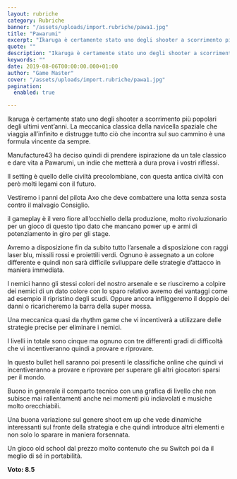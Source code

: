 ```yaml
---
layout: rubriche
category: Rubriche
banner: "/assets/uploads/import.rubriche/pawa1.jpg"
title: "Pawarumi"
excerpt: "Ikaruga è certamente stato uno degli shooter a scorrimento più popolari degli ultimi vent’anni. La meccanica classica della navicella spaziale che viaggia all’infinito e distrugge tutto ciò che incontra sul suo cammino è una formula vincente da sempre. Manufacture43 ha deciso quindi di prendere ispirazione da un tale classico e dare vita a Pawarumi, un [&hellip"
quote: ""
description: "Ikaruga è certamente stato uno degli shooter a scorrimento più popolari degli ultimi vent’anni. La meccanica classica della navicella spaziale che viaggia all’infinito e distrugge tutto ciò che incontra sul suo cammino è una formula vincente da sempre. Manufacture43 ha deciso quindi di prendere ispirazione da un tale classico e dare vita a Pawarumi, un [&hellip"
keywords: ""
date: 2019-08-06T00:00:00.000+01:00
author: "Game Master"
cover: "/assets/uploads/import.rubriche/pawa1.jpg"
pagination:
  enabled: true

---
```


Ikaruga è certamente stato uno degli shooter a scorrimento più popolari degli ultimi vent’anni. La meccanica classica della navicella spaziale che viaggia all’infinito e distrugge tutto ciò che incontra sul suo cammino è una formula vincente da sempre.

Manufacture43 ha deciso quindi di prendere ispirazione da un tale classico e dare vita a Pawarumi, un indie che metterà a dura prova i vostri riflessi.

Il setting è quello delle civiltà precolombiane, con questa antica civiltà con però molti legami con il futuro.

Vestiremo i panni del pilota Axo che deve combattere una lotta senza sosta contro il malvagio Consiglio.

il gameplay è il vero fiore all’occhiello della produzione, molto rivoluzionario per un gioco di questo tipo dato che mancano power up e armi di potenziamento in giro per gli stage.

Avremo a disposizione fin da subito tutto l’arsenale a disposizione con raggi laser blu, missili rossi e proiettili verdi. Ognuno è assegnato a un colore differente e quindi non sarà difficile sviluppare delle strategie d’attacco in maniera immediata.

I nemici hanno gli stessi colori del nostro arsenale e se riusciremo a colpire dei nemici di un dato colore con lo sparo relativo avremo dei vantaggi come ad esempio il ripristino degli scudi. Oppure ancora infliggeremo il doppio dei danni o ricaricheremo la barra della super mossa.

Una meccanica quasi da rhythm game che vi incentiverà a utilizzare delle strategie precise per eliminare i nemici.

I livelli in totale sono cinque ma ognuno con tre differenti gradi di difficoltà che vi incentiveranno quindi a provare e riprovare.

In questo bullet hell saranno poi presenti le classifiche online che quindi vi incentiveranno a provare e riprovare per superare gli altri giocatori sparsi per il mondo.

Buono in generale il comparto tecnico con una grafica di livello che non subisce mai rallentamenti anche nei momenti più indiavolati e musiche molto orecchiabili.

Una buona variazione sul genere shoot em up che vede dinamiche interessanti sul fronte della strategia e che quindi introduce altri elementi e non solo lo sparare in maniera forsennata.

Un gioco old school dal prezzo molto contenuto che su Switch poi da il meglio di sé in portabilità.

**Voto: 8.5**